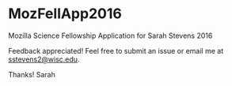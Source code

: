 # MozFellApp2016
Mozilla Science Fellowship Application for Sarah Stevens 2016

Feedback appreciated!  Feel free to submit an issue or email me at sstevens2@wisc.edu.

Thanks!
Sarah
